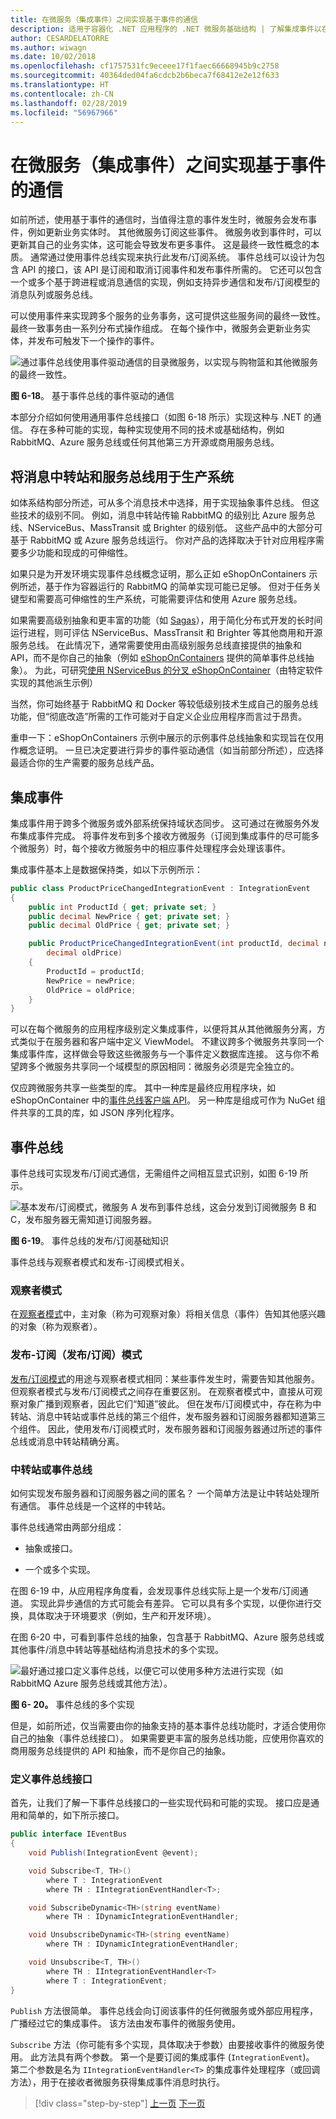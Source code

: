 ```yaml
---
title: 在微服务（集成事件）之间实现基于事件的通信
description: 适用于容器化 .NET 应用程序的 .NET 微服务基础结构 | 了解集成事件以在微服务之间实现基于事件的通信。
author: CESARDELATORRE
ms.author: wiwagn
ms.date: 10/02/2018
ms.openlocfilehash: cf1757531fc9eceee17f1faec66668945b9c2758
ms.sourcegitcommit: 40364ded04fa6cdcb2b6beca7f68412e2e12f633
ms.translationtype: HT
ms.contentlocale: zh-CN
ms.lasthandoff: 02/28/2019
ms.locfileid: "56967966"
---
```

# <a name="implementing-event-based-communication-between-microservices-integration-events"></a>在微服务（集成事件）之间实现基于事件的通信

如前所述，使用基于事件的通信时，当值得注意的事件发生时，微服务会发布事件，例如更新业务实体时。 其他微服务订阅这些事件。 微服务收到事件时，可以更新其自己的业务实体，这可能会导致发布更多事件。 这是最终一致性概念的本质。 通常通过使用事件总线实现来执行此发布/订阅系统。 事件总线可以设计为包含 API 的接口，该 API 是订阅和取消订阅事件和发布事件所需的。 它还可以包含一个或多个基于跨进程或消息通信的实现，例如支持异步通信和发布/订阅模型的消息队列或服务总线。

可以使用事件来实现跨多个服务的业务事务，这可提供这些服务间的最终一致性。 最终一致事务由一系列分布式操作组成。 在每个操作中，微服务会更新业务实体，并发布可触发下一个操作的事件。

![通过事件总线使用事件驱动通信的目录微服务，以实现与购物篮和其他微服务的最终一致性。](./media/image19.png)

**图 6-18**。 基于事件总线的事件驱动的通信

本部分介绍如何使用通用事件总线接口（如图 6-18 所示）实现这种与 .NET 的通信。 存在多种可能的实现，每种实现使用不同的技术或基础结构，例如 RabbitMQ、Azure 服务总线或任何其他第三方开源或商用服务总线。

## <a name="using-message-brokers-and-services-buses-for-production-systems"></a>将消息中转站和服务总线用于生产系统

如体系结构部分所述，可从多个消息技术中选择，用于实现抽象事件总线。 但这些技术的级别不同。 例如，消息中转站传输 RabbitMQ 的级别比 Azure 服务总线、NServiceBus、MassTransit 或 Brighter 的级别低。 这些产品中的大部分可基于 RabbitMQ 或 Azure 服务总线运行。 你对产品的选择取决于针对应用程序需要多少功能和现成的可伸缩性。

如果只是为开发环境实现事件总线概念证明，那么正如 eShopOnContainers 示例所述，基于作为容器运行的 RabbitMQ 的简单实现可能已足够。 但对于任务关键型和需要高可伸缩性的生产系统，可能需要评估和使用 Azure 服务总线。

如果需要高级别抽象和更丰富的功能（如 [Sagas](https://docs.particular.net/nservicebus/sagas/)），用于简化分布式开发的长时间运行进程，则可评估 NServiceBus、MassTransit 和 Brighter 等其他商用和开源服务总线。 在此情况下，通常需要使用由高级别服务总线直接提供的抽象和 API，而不是你自己的抽象（例如 [eShopOnContainers](https://github.com/dotnet-architecture/eShopOnContainers/blob/dev/src/BuildingBlocks/EventBus/EventBus/Abstractions/IEventBus.cs) 提供的简单事件总线抽象）。 为此，可研究[使用 NServiceBus 的分叉 eShopOnContainer](https://go.particular.net/eShopOnContainers)（由特定软件实现的其他派生示例）

当然，你可始终基于 RabbitMQ 和 Docker 等较低级别技术生成自己的服务总线功能，但“彻底改造”所需的工作可能对于自定义企业应用程序而言过于昂贵。

重申一下：eShopOnContainers 示例中展示的示例事件总线抽象和实现旨在仅用作概念证明。 一旦已决定要进行异步的事件驱动通信（如当前部分所述），应选择最适合你的生产需要的服务总线产品。

## <a name="integration-events"></a>集成事件

集成事件用于跨多个微服务或外部系统保持域状态同步。 这可通过在微服务外发布集成事件完成。 将事件发布到多个接收方微服务（订阅到集成事件的尽可能多个微服务）时，每个接收方微服务中的相应事件处理程序会处理该事件。

集成事件基本上是数据保持类，如以下示例所示：

```csharp
public class ProductPriceChangedIntegrationEvent : IntegrationEvent
{
    public int ProductId { get; private set; }
    public decimal NewPrice { get; private set; }
    public decimal OldPrice { get; private set; }

    public ProductPriceChangedIntegrationEvent(int productId, decimal newPrice,
        decimal oldPrice)
    {
        ProductId = productId;
        NewPrice = newPrice;
        OldPrice = oldPrice;
    }
}
```

可以在每个微服务的应用程序级别定义集成事件，以便将其从其他微服务分离，方式类似于在服务器和客户端中定义 ViewModel。 不建议跨多个微服务共享同一个集成事件库，这样做会导致这些微服务与一个事件定义数据库连接。 这与你不希望跨多个微服务共享同一个域模型的原因相同：微服务必须是完全独立的。

仅应跨微服务共享一些类型的库。 其中一种库是最终应用程序块，如 eShopOnContainer 中的[事件总线客户端 API](https://github.com/dotnet-architecture/eShopOnContainers/tree/master/src/BuildingBlocks/EventBus)。 另一种库是组成可作为 NuGet 组件共享的工具的库，如 JSON 序列化程序。

## <a name="the-event-bus"></a>事件总线

事件总线可实现发布/订阅式通信，无需组件之间相互显式识别，如图 6-19 所示。

![基本发布/订阅模式，微服务 A 发布到事件总线，这会分发到订阅微服务 B 和 C，发布服务器无需知道订阅服务器。](./media/image20.png)

**图 6-19**。 事件总线的发布/订阅基础知识

事件总线与观察者模式和发布-订阅模式相关。

### <a name="observer-pattern"></a>观察者模式

在[观察者模式](https://en.wikipedia.org/wiki/Observer_pattern)中，主对象（称为可观察对象）将相关信息（事件）告知其他感兴趣的对象（称为观察者）。

### <a name="publishsubscribe-pubsub-pattern"></a>发布-订阅（发布/订阅）模式 

[发布/订阅模式](https://docs.microsoft.com/previous-versions/msp-n-p/ff649664(v=pandp.10))的用途与观察者模式相同：某些事件发生时，需要告知其他服务。 但观察者模式与发布/订阅模式之间存在重要区别。 在观察者模式中，直接从可观察对象广播到观察者，因此它们“知道”彼此。 但在发布/订阅模式中，存在称为中转站、消息中转站或事件总线的第三个组件，发布服务器和订阅服务器都知道第三个组件。 因此，使用发布/订阅模式时，发布服务器和订阅服务器通过所述的事件总线或消息中转站精确分离。

### <a name="the-middleman-or-event-bus"></a>中转站或事件总线 

如何实现发布服务器和订阅服务器之间的匿名？ 一个简单方法是让中转站处理所有通信。 事件总线是一个这样的中转站。

事件总线通常由两部分组成：

-   抽象或接口。

-   一个或多个实现。

在图 6-19 中，从应用程序角度看，会发现事件总线实际上是一个发布/订阅通道。 实现此异步通信的方式可能会有差异。 它可以具有多个实现，以便你进行交换，具体取决于环境要求（例如，生产和开发环境）。

在图 6-20 中，可看到事件总线的抽象，包含基于 RabbitMQ、Azure 服务总线或其他事件/消息中转站等基础结构消息技术的多个实现。

![最好通过接口定义事件总线，以便它可以使用多种方法进行实现（如 RabbitMQ Azure 服务总线或其他方法）。](./media/image21.png)

**图 6- 20。** 事件总线的多个实现

但是，如前所述，仅当需要由你的抽象支持的基本事件总线功能时，才适合使用你自己的抽象（事件总线接口）。 如果需要更丰富的服务总线功能，应使用你喜欢的商用服务总线提供的 API 和抽象，而不是你自己的抽象。

### <a name="defining-an-event-bus-interface"></a>定义事件总线接口

首先，让我们了解一下事件总线接口的一些实现代码和可能的实现。 接口应是通用和简单的，如下所示接口。

```csharp
public interface IEventBus
{
    void Publish(IntegrationEvent @event);

    void Subscribe<T, TH>()
        where T : IntegrationEvent
        where TH : IIntegrationEventHandler<T>;

    void SubscribeDynamic<TH>(string eventName)
        where TH : IDynamicIntegrationEventHandler;

    void UnsubscribeDynamic<TH>(string eventName)
        where TH : IDynamicIntegrationEventHandler;

    void Unsubscribe<T, TH>()
        where TH : IIntegrationEventHandler<T>
        where T : IntegrationEvent;
}
```

`Publish` 方法很简单。 事件总线会向订阅该事件的任何微服务或外部应用程序，广播经过它的集成事件。 该方法由发布事件的微服务使用。

`Subscribe` 方法（你可能有多个实现，具体取决于参数）由要接收事件的微服务使用。 此方法具有两个参数。 第一个是要订阅的集成事件 (`IntegrationEvent`)。 第二个参数是名为 `IIntegrationEventHandler<T>` 的集成事件处理程序（或回调方法），用于在接收者微服务获得集成事件消息时执行。

>[!div class="step-by-step"]
>[上一页](database-server-container.md)
>[下一页](rabbitmq-event-bus-development-test-environment.md)